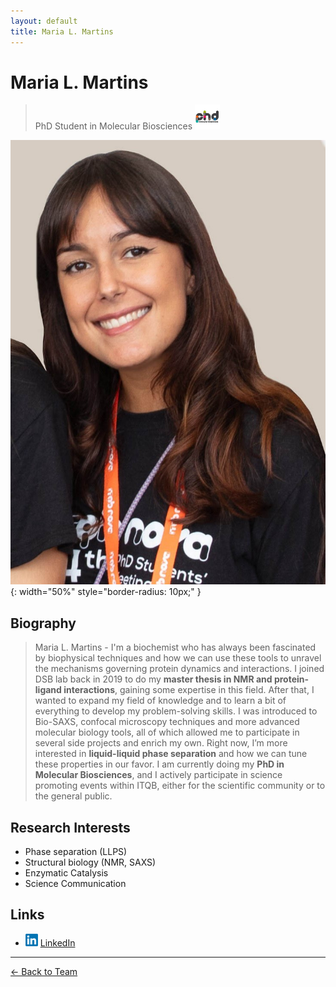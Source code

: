 ```yaml
---
layout: default
title: Maria L. Martins
---
```


# Maria L. Martins

> PhD Student in Molecular Biosciences [<img src="/assets/images/molbios.jpg" alt="molbios" width="40" height="40">](https://www.itqb.unl.pt/education/phd-molecular-bioscience)

![Maria L. Martins](/assets/images/team/maria.jpg){: width="50%" style="border-radius: 10px;" }

## Biography

> Maria L. Martins - I'm a biochemist who has always been fascinated by biophysical techniques and how we can use these tools to unravel the mechanisms governing protein dynamics and interactions. I joined DSB lab back in 2019 to do my **master thesis in NMR and protein-ligand interactions**, gaining some expertise in this field. After that, I wanted to expand my field of knowledge and to learn a bit of everything to develop my problem-solving skills. I was introduced to Bio-SAXS, confocal microscopy techniques and more advanced molecular biology tools, all of which allowed me to participate in several side projects and enrich my own. Right now, I’m more interested in **liquid-liquid phase separation** and how we can tune these properties in our favor. I am currently doing my **PhD in Molecular Biosciences**, and I actively participate in science promoting events within ITQB, either for the scientific community or to the general public.

## Research Interests

- Phase separation (LLPS)
- Structural biology (NMR, SAXS)
- Enzymatic Catalysis
- Science Communication

## Links
- <img src="/assets/images/icons/linkedin_icon.png" alt="linkedin" width="20" height="20"> [LinkedIn](https://www.linkedin.com/in/maria-lança-martins-5b9243262)

---

[← Back to Team](/pages/team.html)
